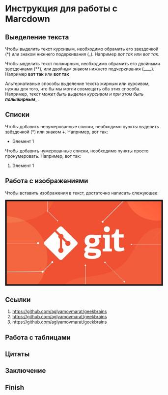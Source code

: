 # Инструкция для работы с Marсdown

## Выеделение текста
Чтобы выделить текст курсивым, необходимо обрамить его звездочкой (*) или знаком нижнего подеркивания (_).
Например *вот так* или _вот так_.

Чтобы ывделить текст полжирным, необходимо обрамить его двойными звездочками (**), или двойным знаком нижнего подчеркивания (____).
Например **вот так** или __вот так__

Альтернативные способы выделение текста жирным или курсивом, нужны для того, что бы мы могли совмещать оба этих способа. Например, _текст может быть выделен курсивом и при этом быть **полыжирным**__ .

## Списки
Чтобы добавить ненумерованные списки, необходимо пункты выделить звёздочкой  (*) или знаком +.
Например, вот так:
* Элемент 1

Чтобы добавить нумерованные списки, необходимо пункты просто пронумеровать.
Например, вот так:
1. Элемент 1

## Работа с изображениями

Чтобы вставить изображения в текст, достаточно написать слежующее:

<img src="picture2.jpg" border="5px"/>

## Ссылки
 1) https://github.com/aglyamovmarat/geekbrains
 2) https://github.com/aglyamovmarat/geekbrains
 3) https://github.com/aglyamovmarat/geekbrains

## Работа с таблицами

## Цитаты

## Заключение


## Finish
